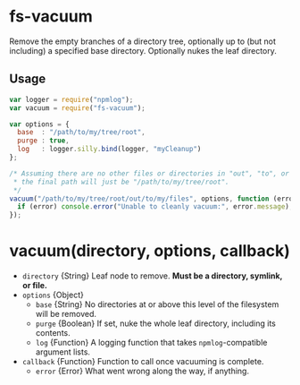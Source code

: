 # fs-vacuum

Remove the empty branches of a directory tree, optionally up to (but not including) a specified base directory.
Optionally nukes the leaf directory.

## Usage

```javascript
var logger = require("npmlog");
var vacuum = require("fs-vacuum");

var options = {
  base  : "/path/to/my/tree/root",
  purge : true,
  log   : logger.silly.bind(logger, "myCleanup")
};

/* Assuming there are no other files or directories in "out", "to", or "my",
 * the final path will just be "/path/to/my/tree/root".
 */
vacuum("/path/to/my/tree/root/out/to/my/files", options, function (error) {
  if (error) console.error("Unable to cleanly vacuum:", error.message);
});
```

# vacuum(directory, options, callback)

* `directory` {String} Leaf node to remove. **Must be a directory, symlink, or file.**
* `options` {Object}
    * `base` {String} No directories at or above this level of the filesystem will be removed.
    * `purge` {Boolean} If set, nuke the whole leaf directory, including its contents.
    * `log` {Function} A logging function that takes `npmlog`-compatible argument lists.
* `callback` {Function} Function to call once vacuuming is complete.
    * `error` {Error} What went wrong along the way, if anything.
